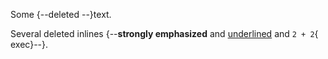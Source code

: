 Some {--deleted --}text.

Several deleted inlines {--**strongly emphasized** and <u>underlined</u> and `2 + 2`{ exec}--}.